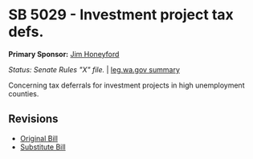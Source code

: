 # SB 5029 - Investment project tax defs.
**Primary Sponsor:** [Jim Honeyford](/person/leg/jim.honeyford.md)

*Status: Senate Rules "X" file.* | [leg.wa.gov summary](https://app.leg.wa.gov/billsummary?BillNumber=5029&Year=2021)

Concerning tax deferrals for investment projects in high unemployment counties.

## Revisions
* [Original Bill](1/)
* [Substitute Bill](S/)